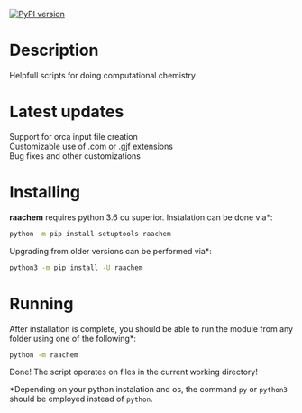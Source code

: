 [![PyPI version](https://badge.fury.io/py/raachem.svg)](https://badge.fury.io/py/raachem)

# Description
Helpfull scripts for doing computational chemistry

# Latest updates
Support for orca input file creation\
Customizable use of .com or .gjf extensions\
Bug fixes and other customizations

# Installing
**raachem** requires python 3.6 ou superior. Instalation can be done via*:
```bash
python -m pip install setuptools raachem
```
Upgrading from older versions can be performed via*:
```bash
python3 -m pip install -U raachem
```

# Running
After installation is complete, you should be able to run the module from any folder using one of the following*:
```bash
python -m raachem
```
Done! The script operates on files in the current working directory!

*Depending on your python instalation and os, the command ```py``` or ```python3``` should be employed instead of ```python```.  
